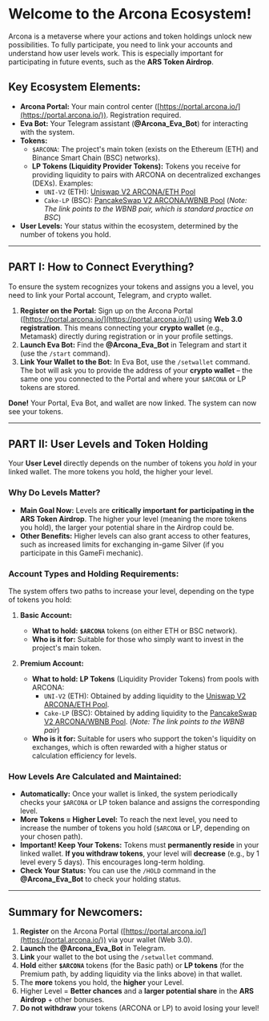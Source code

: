 # Welcome to the Arcona Ecosystem!

Arcona is a metaverse where your actions and token holdings unlock new possibilities. To fully participate, you need to link your accounts and understand how user levels work. This is especially important for participating in future events, such as the **ARS Token Airdrop**.

## Key Ecosystem Elements:

*   **Arcona Portal:** Your main control center ([https://portal.arcona.io/](https://portal.arcona.io/)). Registration required.
*   **Eva Bot:** Your Telegram assistant (**@Arcona_Eva_Bot**) for interacting with the system.
*   **Tokens:**
    *   `$ARCONA`: The project's main token (exists on the Ethereum (ETH) and Binance Smart Chain (BSC) networks).
    *   **LP Tokens (Liquidity Provider Tokens):** Tokens you receive for providing liquidity to pairs with ARCONA on decentralized exchanges (DEXs). Examples:
        *   `UNI-V2` (ETH): [Uniswap V2 ARCONA/ETH Pool](https://app.uniswap.org/#/add/v2/0x0f71b8de197a1c84d31de0f1fa7926c365f052b3/ETH)
        *   `Cake-LP` (BSC): [PancakeSwap V2 ARCONA/WBNB Pool](https://pancakeswap.finance/v2/pair/0x2170Ed0880ac9A755fd29B2688956BD959F933F8/0x8fC4532bE3003fb5A3A2f9afc7e95b3bfbD5fAAb) (*Note: The link points to the WBNB pair, which is standard practice on BSC*)
*   **User Levels:** Your status within the ecosystem, determined by the number of tokens you hold.

---

## PART I: How to Connect Everything?

To ensure the system recognizes your tokens and assigns you a level, you need to link your Portal account, Telegram, and crypto wallet.

1.  **Register on the Portal:** Sign up on the Arcona Portal ([https://portal.arcona.io/](https://portal.arcona.io/)) using **Web 3.0 registration**. This means connecting your **crypto wallet** (e.g., Metamask) directly during registration or in your profile settings.
2.  **Launch Eva Bot:** Find the **@Arcona_Eva_Bot** in Telegram and start it (use the `/start` command).
3.  **Link Your Wallet to the Bot:** In Eva Bot, use the `/setwallet` command. The bot will ask you to provide the address of your **crypto wallet** – the same one you connected to the Portal and where your `$ARCONA` or LP tokens are stored.

**Done!** Your Portal, Eva Bot, and wallet are now linked. The system can now see your tokens.

---

## PART II: User Levels and Token Holding

Your **User Level** directly depends on the number of tokens you *hold* in your linked wallet. The more tokens you hold, the higher your level.

### Why Do Levels Matter?

*   **Main Goal Now:** Levels are **critically important for participating in the ARS Token Airdrop**. The higher your level (meaning the more tokens you hold), the larger your potential share in the Airdrop could be.
*   **Other Benefits:** Higher levels can also grant access to other features, such as increased limits for exchanging in-game Silver (if you participate in this GameFi mechanic).

### Account Types and Holding Requirements:

The system offers two paths to increase your level, depending on the type of tokens you hold:

1.  **Basic Account:**
    *   **What to hold:** **`$ARCONA`** tokens (on either ETH or BSC network).
    *   **Who is it for:** Suitable for those who simply want to invest in the project's main token.

2.  **Premium Account:**
    *   **What to hold:** **LP Tokens** (Liquidity Provider Tokens) from pools with ARCONA:
        *   `UNI-V2` (ETH): Obtained by adding liquidity to the [Uniswap V2 ARCONA/ETH Pool](https://app.uniswap.org/#/add/v2/0x0f71b8de197a1c84d31de0f1fa7926c365f052b3/ETH).
        *   `Cake-LP` (BSC): Obtained by adding liquidity to the [PancakeSwap V2 ARCONA/WBNB Pool](https://pancakeswap.finance/v2/pair/0x2170Ed0880ac9A755fd29B2688956BD959F933F8/0x8fC4532bE3003fb5A3A2f9afc7e95b3bfbD5fAAb). (*Note: The link points to the WBNB pair*)
    *   **Who is it for:** Suitable for users who support the token's liquidity on exchanges, which is often rewarded with a higher status or calculation efficiency for levels.

### How Levels Are Calculated and Maintained:

*   **Automatically:** Once your wallet is linked, the system periodically checks your `$ARCONA` or LP token balance and assigns the corresponding level.
*   **More Tokens = Higher Level:** To reach the next level, you need to increase the number of tokens you hold (`$ARCONA` or LP, depending on your chosen path).
*   **Important! Keep Your Tokens:** Tokens must **permanently reside** in your linked wallet. **If you withdraw tokens**, your level will **decrease** (e.g., by 1 level every 5 days). This encourages long-term holding.
*   **Check Your Status:** You can use the `/HOLD` command in the **@Arcona_Eva_Bot** to check your holding status.

---

## Summary for Newcomers:

1.  **Register** on the Arcona Portal ([https://portal.arcona.io/](https://portal.arcona.io/)) via your wallet (Web 3.0).
2.  **Launch** the **@Arcona_Eva_Bot** in Telegram.
3.  **Link** your wallet to the bot using the `/setwallet` command.
4.  **Hold** either **`$ARCONA`** tokens (for the Basic path) or **LP tokens** (for the Premium path, by adding liquidity via the links above) in that wallet.
5.  The **more** tokens you hold, the **higher** your Level.
6.  Higher Level = **Better chances** and a **larger potential share** in the **ARS Airdrop** + other bonuses.
7.  **Do not withdraw** your tokens (ARCONA or LP) to avoid losing your level!
